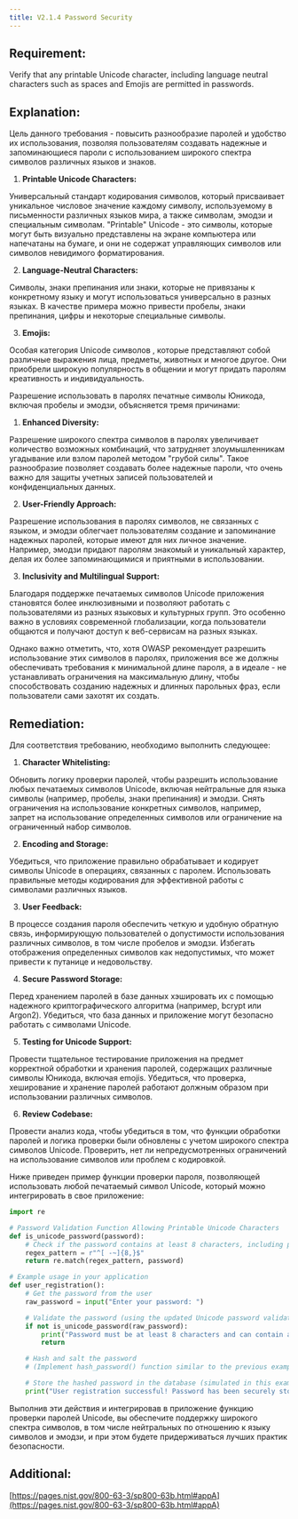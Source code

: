 ```yaml
---
title: V2.1.4 Password Security
---
```




## Requirement:

Verify that any printable Unicode character, including language neutral characters such as spaces and Emojis are permitted in passwords.

## Explanation:

Цель данного требования - повысить разнообразие паролей и удобство их использования, позволяя пользователям создавать надежные и запоминающиеся пароли с использованием широкого спектра символов различных языков и знаков.


1. **Printable Unicode Characters:**

Универсальный стандарт кодирования символов, который присваивает уникальное числовое значение каждому символу, используемому в письменности различных языков мира, а также символам, эмодзи и специальным символам.
"Printable" Unicode - это символы, которые могут быть визуально представлены на экране компьютера или напечатаны на бумаге, и они не содержат управляющих символов или символов невидимого форматирования.

2. **Language-Neutral Characters:**

Символы, знаки препинания или знаки, которые не привязаны к конкретному языку и могут использоваться универсально в разных языках.
В качестве примера можно привести пробелы, знаки препинания, цифры и некоторые специальные символы.

3. **Emojis:**

Особая категория Unicode символов , которые представляют собой различные выражения лица, предметы, животных и многое другое. Они приобрели широкую популярность в общении и могут придать паролям креативность и индивидуальность.



Разрешение использовать в паролях печатные символы Юникода, включая пробелы и эмодзи, объясняется тремя причинами:

1. **Enhanced Diversity:**

Разрешение широкого спектра символов в паролях увеличивает количество возможных комбинаций, что затрудняет злоумышленникам угадывание или взлом паролей методом "грубой силы".
Такое разнообразие позволяет создавать более надежные пароли, что очень важно для защиты учетных записей пользователей и конфиденциальных данных.

2. **User-Friendly Approach:**

Разрешение использования в паролях символов, не связанных с языком, и эмодзи облегчает пользователям создание и запоминание надежных паролей, которые имеют для них личное значение.
Например, эмодзи придают паролям знакомый и уникальный характер, делая их более запоминающимися и приятными в использовании.

3. **Inclusivity and Multilingual Support:**

Благодаря поддержке печатаемых символов Unicode приложения становятся более инклюзивными и позволяют работать с пользователями из разных языковых и культурных групп.
Это особенно важно в условиях современной глобализации, когда пользователи общаются и получают доступ к веб-сервисам на разных языках.



Однако важно отметить, что, хотя OWASP рекомендует разрешить использование этих символов в паролях, приложения все же должны обеспечивать требования к минимальной длине пароля, а в идеале - не устанавливать ограничения на максимальную длину, чтобы способствовать созданию надежных и длинных парольных фраз, если пользователи сами захотят их создать.

## Remediation:

Для соответствия требованию, необходимо выполнить следующее:

1. **Character Whitelisting:**

Обновить логику проверки паролей, чтобы разрешить использование любых печатаемых символов Unicode, включая нейтральные для языка символы (например, пробелы, знаки препинания) и эмодзи.
Снять ограничения на использование конкретных символов, например, запрет на использование определенных символов или ограничение на ограниченный набор символов.

2. **Encoding and Storage:**

Убедиться, что приложение правильно обрабатывает и кодирует символы Unicode в операциях, связанных с паролем.
Использовать правильные методы кодирования для эффективной работы с символами различных языков.

3. **User Feedback:**

В процессе создания пароля обеспечить четкую и удобную обратную связь, информирующую пользователей о допустимости использования различных символов, в том числе пробелов и эмодзи.
Избегать отображения определенных символов как недопустимых, что может привести к путанице и недовольству.

4. **Secure Password Storage:**

Перед хранением паролей в базе данных хэшировать их с помощью надежного криптографического алгоритма (например, bcrypt или Argon2). Убедиться, что база данных и приложение могут безопасно работать с символами Unicode.

5. **Testing for Unicode Support:**

Провести тщательное тестирование приложения на предмет корректной обработки и хранения паролей, содержащих различные символы Юникода, включая emojis.
Убедиться, что проверка, хеширование и хранение паролей работают должным образом при использовании различных символов.

6. **Review Codebase:**

Провести анализ кода, чтобы убедиться в том, что функции обработки паролей и логика проверки были обновлены с учетом широкого спектра символов Unicode.
Проверить, нет ли непредусмотренных ограничений на использование символов или проблем с кодировкой.


Ниже приведен пример функции проверки пароля, позволяющей использовать любой печатаемый символ Unicode, который можно интегрировать в свое приложение:


```python
import re

# Password Validation Function Allowing Printable Unicode Characters
def is_unicode_password(password):
    # Check if the password contains at least 8 characters, including printable Unicode characters
    regex_pattern = r"^[ -~]{8,}$"
    return re.match(regex_pattern, password)

# Example usage in your application
def user_registration():
    # Get the password from the user
    raw_password = input("Enter your password: ")

    # Validate the password (using the updated Unicode password validation function)
    if not is_unicode_password(raw_password):
        print("Password must be at least 8 characters and can contain any printable Unicode character.")
        return

    # Hash and salt the password
    # (Implement hash_password() function similar to the previous example)

    # Store the hashed password in the database (simulated in this example)
    print("User registration successful! Password has been securely stored.")


```


Выполнив эти действия и интегрировав в приложение функцию проверки паролей Unicode, вы обеспечите поддержку широкого спектра символов, в том числе нейтральных по отношению к языку символов и эмодзи, и при этом будете придерживаться лучших практик безопасности.


## Additional:

[https://pages.nist.gov/800-63-3/sp800-63b.html#appA](https://pages.nist.gov/800-63-3/sp800-63b.html#appA)




